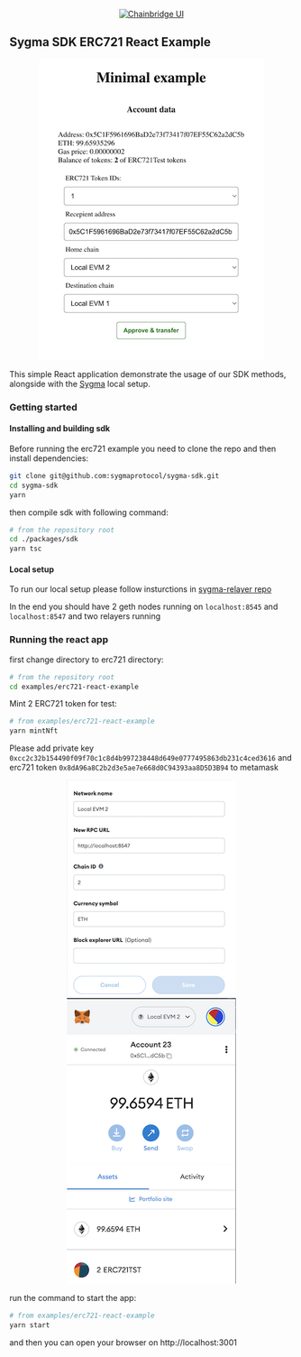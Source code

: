 <p align="center"><a href="https://https://chainsafe.io/"><img width="250" title="Chainbridge UI" src='../../assets/full-logo.png'/></a></p>

## Sygma SDK ERC721 React Example
<p align="center">
<img widht="700" src='./public/erc721-example-screen.png' alt="screen" />
</p>

This simple React application demonstrate the usage of our SDK methods, alongside with the [Sygma](https://github.com/sygmaprotocol/sygma-relayer) local setup.

### Getting started
#### Installing and building sdk
Before running the erc721 example you need to clone the repo and then install dependencies:

```bash
git clone git@github.com:sygmaprotocol/sygma-sdk.git
cd sygma-sdk
yarn
```

then compile sdk with following command:
```bash
# from the repository root
cd ./packages/sdk
yarn tsc
```


#### Local setup
To run our local setup please follow insturctions in [sygma-relayer repo](https://github.com/sygmaprotocol/sygma-relayer#local-environment)

In the end you should have 2 geth nodes running on `localhost:8545` and `localhost:8547` and two relayers running

### Running the react app
first change directory to erc721 directory:

```bash
# from the repository root
cd examples/erc721-react-example
```

Mint 2 ERC721 token for test:
```bash
# from examples/erc721-react-example
yarn mintNft
```
Please add private key `0xcc2c32b154490f09f70c1c8d4b997238448d649e0777495863db231c4ced3616`
and erc721 token `0x8dA96a8C2b2d3e5ae7e668d0C94393aa8D5D3B94` to metamask
<p align="center">
<img widht="200" src='./public/metamask0.png' alt="screen" />
<img widht="200" src='./public/metamask1.png' alt="screen" />

</p>


run the command to start the app:
```bash
# from examples/erc721-react-example
yarn start
```
and then you can open your browser on http://localhost:3001


